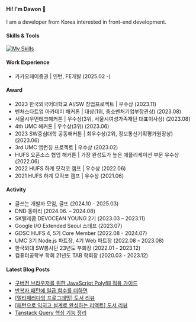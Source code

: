 #### Hi! I'm Dawon 👋

I am a developer from Korea interested in front-end development.

#### Skills & Tools

[![My Skills](https://skillicons.dev/icons?i=js,ts,react,nextjs,tailwind,vscode,git)](https://skillicons.dev)

#### Work Experience
- 카카오페이증권 | 인턴, FE개발 (2025.02 -)

#### Award
- 2023 한국외국어대학교 AI/SW 창업프로젝트 | 우수상 (2023.11) 
- 벤처스타트업 아카데미 해커톤 | 대상(1위, 중소벤처기업부장관상) (2023.08) 
- 서울시우먼테크해커톤 | 우수상(3위, 서울시여성가족재단 대표이사상) (2023.08) 
- 4th UMC 해커톤 | 우수상(3위) (2023.06) 
- 2023 SW중심대학 공동해커톤 | 최우수상(2위, 정보통신기획평가원장상) (2023.06) 
- 3rd UMC 앱런칭 프로젝트 | 우수상 (2023.02)
- HUFS 오픈소스 협업 해커톤 | 가장 완성도가 높은 애플리케이션 부문 우수상 (2022.06) 
- 2022 HUFS 하계 모각코 캠프 | 우수상 (2022.06)
- 2021 HUFS 하계 모각코 캠프 | 우수상 (2021.06) 


#### Activity
- 글쓰는 개발자 모임, 글또 (2024.10 - 2025.03)
- DND 동아리 (2024.06. – 2024.08)
- SK텔레콤 DEVOCEAN YOUNG 2기 (2023.03 – 2023.11)
- Google I/O Extended Seoul 스태프 (2023.07)
- GDSC HUFS 4, 5기 Core Member (2022.08 - 2024.07)
- UMC 3기 Node.js 파트장, 4기 Web 파트장 (2022.08 – 2023.08)
- 한국외대 SW봉사단 23년도 부회장 (2022.01 - 2023.12)
- 컴퓨터공학부 학회 21년도 TAB 학회장 (2020.03 - 2023.12)



#### Latest Blog Posts

- [구버전 브라우저를 위한 JavaScript Polyfill 적용 가이드](https://dawonny.tistory.com/504)
- [반복자 패턴에 일급 함수를 더하면](https://dawonny.tistory.com/503)
- [[멀티패러다임 프로그래밍] 도서 리뷰](https://dawonny.tistory.com/502)
- [[패턴으로 익히고 설계로 완성하는 리액트] 도서 리뷰](https://dawonny.tistory.com/501)
- [Tanstack Query 핵심 기능 정리](https://dawonny.tistory.com/500)

